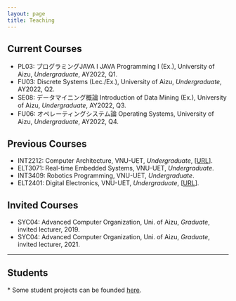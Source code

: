 ```yaml
---
layout: page
title: Teaching
---
```


## Current Courses
- PL03: プログラミングJAVA I JAVA Programming I (Ex.), University of Aizu, *Undergraduate*, AY2022, Q1.
- FU03: Discrete Systems (Lec./Ex.), University of Aizu, *Undergraduate*, AY2022, Q2.
-  SE08: データマイニング概論 Introduction of Data Mining (Ex.), University of Aizu, *Undergraduate*, AY2022, Q3.
- FU06: オペレーティングシステム論 Operating Systems, University of Aizu, *Undergraduate*, AY2022, Q4.

## Previous Courses
  
- INT2212: Computer Architecture, VNU-UET, *Undergraduate*, \[[URL](https://courses.uet.vnu.edu.vn/course/view.php?id=5575)\].
- ELT3071: Real-time Embedded Systems, VNU-UET, *Undergraduate*.
- INT3409: Robotics Programming, VNU-UET, *Undergraduate*.
- ELT2401: Digital Electronics, VNU-UET, *Undergraduate*, \[[URL](https://courses.uet.vnu.edu.vn/course/view.php?id=5856)\].

## Invited Courses

- SYC04: Advanced Computer Organization, Uni. of Aizu, *Graduate*, invited lecturer, 2019.
- SYC04: Advanced Computer Organization, Uni. of Aizu, *Graduate*, invited lecturer, 2021.

---

## Students
\*  Some student projects can be founded [here](/mentor). 

<!-- ---

## Guide for new students

Recommended textbook and material. This list is not up-to-date.
1. Computer Architecture
- "Digital Designs and Computer Architectures" by Harris and Harris.
- "Computer Architecture: A Quantitative Approach" by Patterson and Hennessy.
2. FPGA
    - Prof. Pong Chu book series: 
        - FPGA Prototyping by Verilog Examples: [link](https://academic.csuohio.edu/chu_p/rtl/fpga_vlog.html)
        - FPGA Prototyping by VHDL Examples:  [link](https://academic.csuohio.edu/chu_p/rtl/fpga_vhdl.html)
3. ASIC
    - I only recommend taking courses by the EDA tool vendor (i.e. Synopsys or Cadence) as the topics are too deep in pratical for just reading a book or several books. 10+ years of working on ASIC is the minimum just to understand the basic idea (kind of ;) ). 
    - Not everything is synthesizable and not all synthesized modules work correctly, please be aware.
3. HDL (Verilog/VHDL)
    - Asic-world: [link](https://www.asic-world.com/)
    - Coding Guiline
        - Verilog/SystemVerilog designer should read Sunburst's articles at [here](http://www.sunburst-design.com/) 
        - Async. vs Sync. Reset: [pdf](http://www.sunburst-design.com/papers/CummingsSNUG2003Boston_Resets.pdf)
        - Full and Parallel Case: [pdf](http://www.sunburst-design.com/papers/CummingsSNUG1999Boston_FullParallelCase.pdf)

4. Embedded system:
    - Hard RealTime Computing Systems, Giorgio C. Buttazzo, ISBN 978-1-4614-0676-1.
    - Operating System Concepts, Abraham Silberschatz, Peter Baer Galvin and Greg Gagne, ISBN: 978-1-118-06333-0.
    - Real-Time System, Jane W.S. Liu.
    - Also, Prof. Lui Sha's works is the backbone of  real-time scheduling.
        - [https://cs.illinois.edu/directory/profile/lrs](https://cs.illinois.edu/directory/profile/lrs)
    - FreeRTOS: [https://www.freertos.org/](https://www.freertos.org/)
 -->
